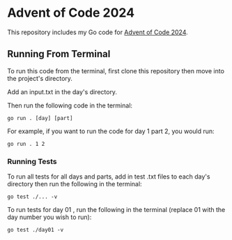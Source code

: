 # Advent of Code 2024

This repository includes my Go code for [Advent of Code 2024](https://adventofcode.com/2024).

## Running From Terminal

To run this code from the terminal, first clone this repository then move into the project's directory.

Add an input.txt in the day's directory.

Then run the following code in the terminal:

```
go run . [day] [part]
```

For example, if you want to run the code for day 1 part 2, you would run:

```
go run . 1 2
```

### Running Tests

To run all tests for all days and parts, add in test .txt files to each day's directory then run the following in the terminal:

```
go test ./... -v
```

To run tests for day 01 , run the following in the terminal (replace 01 with the day number you wish to run):

```
go test ./day01 -v
```
